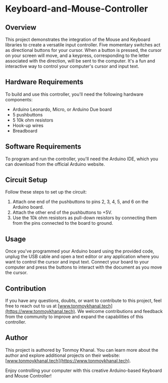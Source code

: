 # Keyboard-and-Mouse-Controller

## Overview

This project demonstrates the integration of the Mouse and Keyboard libraries to create a versatile input controller. Five momentary switches act as directional buttons for your cursor. When a button is pressed, the cursor on your screen will move, and a keypress, corresponding to the letter associated with the direction, will be sent to the computer. It's a fun and interactive way to control your computer's cursor and input text.

## Hardware Requirements

To build and use this controller, you'll need the following hardware components:

- Arduino Leonardo, Micro, or Arduino Due board
- 5 pushbuttons
- 5 10k ohm resistors
- Hook-up wires
- Breadboard

## Software Requirements

To program and run the controller, you'll need the Arduino IDE, which you can download from the official Arduino website.

## Circuit Setup

Follow these steps to set up the circuit:

1. Attach one end of the pushbuttons to pins 2, 3, 4, 5, and 6 on the Arduino board.
2. Attach the other end of the pushbuttons to +5V.
3. Use the 10k ohm resistors as pull-down resistors by connecting them from the pins connected to the board to ground.

## Usage

Once you've programmed your Arduino board using the provided code, unplug the USB cable and open a text editor or any application where you want to control the cursor and input text. Connect your board to your computer and press the buttons to interact with the document as you move the cursor.

## Contribution

If you have any questions, doubts, or want to contribute to this project, feel free to reach out to us at [www.tonmoykhanal.tech](https://www.tonmoykhanal.tech). We welcome contributions and feedback from the community to improve and expand the capabilities of this controller.

## Author

This project is authored by Tonmoy Khanal. You can learn more about the author and explore additional projects on their website: [www.tonmoykhanal.tech](https://www.tonmoykhanal.tech).

Enjoy controlling your computer with this creative Arduino-based Keyboard and Mouse Controller!
